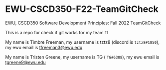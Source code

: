 # EWU-CSCD350-F22-TeamGitCheck
EWU, CSCD350 Software Development Principles: Fall 2022 TeamGitCheck

This is a repo for check if git works for my team 11

My name is Timbre Freeman, my username is tztz8 (discord is `tztz8#1850`), my ewu email is <tfreeman3@ewu.edu>

My name is Tristen Greene, my username is TG ( `TG#6308`), my ewu email is <tgreene9@ewu.edu>
